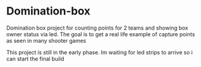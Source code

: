 # Domination-box

Domination box project for counting points for 2 teams
and showing box owner status via led. The goal is to get a real life example of capture points as seen in many shooter games


This project is still in the early phase.
Im waiting for led strips to arrive so i can start the final build



